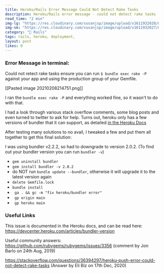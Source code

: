 ```yaml
---
title: Heroku/Rails Error Message Could Not Detect Rake Tasks
description: Heroku/Rails error message - could not detect rake tasks
read_time: "2 min"
img-lg: "https://res.cloudinary.com/susanjsp/image/upload/v1611932028/my-blog/reduce-lg_ukn2aw.png"
img-sm: "https://res.cloudinary.com/susanjsp/image/upload/v1611932027/my-blog/reduce-sm_trqfbp.png"
category: "🎢 Rails"
tags: rails, heroku, deployment,
layout: post
likes: 0
---
```

### Error Message in terminal:
Could not retect rake tasks
ensure you can run `$ bundle exec rake -P` against your app
and using the production group of your Gemfile.

[[Pasted image 20210208214751.png]]

I ran the `bundle exec rake -P` and everything worked fine, so it wasn't to do with that.

I had a look through various stack overflow comments, some blog posts and even turned to twitter to ask for help. Turns out, heroku only has a few versions of bundler that it can support, as detailed [in the Heroku Docs](https://devcenter.heroku.com/articles/bundler-version)

After testing many solutions to no avail, I tweaked a few and put them all together to get this final solution:

I was using bundler v2.2.2, so had to downgrade to version 2.0.2. (To find out your bundler version you can run `bundler -v`)
- ```gem uninstall bundler```
- ```gem install bundler -v 2.0.2```
- do NOT run `bundle update --bundler`, otherwise it will upgrade it to the latest version again
- ```delete Gemfile.lock```
- ```bundle install```
- ``` ga . && gc -m "fix heroku/bundler error"```
- ``` gp origin main```
- ``` gp heroku main```


### Useful Links
This issue is documented in the Heroku docs, and can be read here:  https://devcenter.heroku.com/articles/bundler-version

Useful community answers:
https://github.com/rubygems/rubygems/issues/3356 (comment by Jon Barlo on 24th Aug, 2019)

https://stackoverflow.com/questions/36394297/heroku-push-error-could-not-detect-rake-tasks (Answer by Eli Biz on 17th Dec, 2020)

